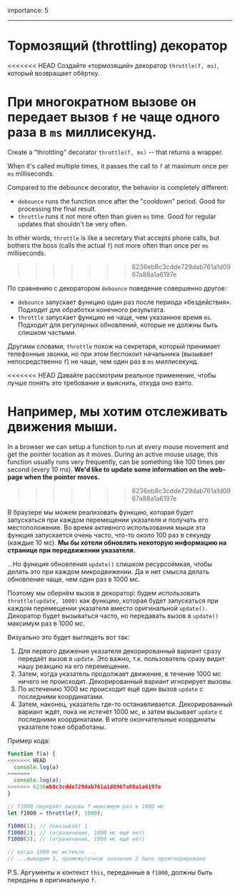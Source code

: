 importance: 5

---

# Тормозящий (throttling) декоратор

<<<<<<< HEAD
Создайте «тормозящий» декоратор `throttle(f, ms)`, который возвращает обёртку.

При многократном вызове он передает вызов `f` не чаще одного раза в `ms` миллисекунд.
=======
Create a "throttling" decorator `throttle(f, ms)` -- that returns a wrapper.

When it's called multiple times, it passes the call to `f` at maximum once per `ms` milliseconds.

Compared to the debounce decorator, the behavior is completely different:
- `debounce` runs the function once after the "cooldown" period. Good for processing the final result.
- `throttle` runs it not more often than given `ms` time. Good for regular updates that shouldn't be very often.

In other words, `throttle` is like a secretary that accepts phone calls, but bothers the boss (calls the actual `f`) not more often than once per `ms` milliseconds.
>>>>>>> 6236eb8c3cdde729dab761a1d0967a88a1a6197e

По сравнению с декоратором `debounce` поведение совершенно другое:
- `debounce` запускает функцию один раз после периода «бездействия». Подходит для обработки конечного результата.
- `throttle` запускает функцию не чаще, чем указанное время `ms`. Подходит для регулярных обновлений, которые не должны быть слишком частыми.

Другими словами, `throttle` похож на секретаря, который принимает телефонные звонки, но при этом беспокоит начальника (вызывает непосредственно `f`) не чаще, чем один раз в `ms` миллисекунд.

<<<<<<< HEAD
Давайте рассмотрим реальное применение, чтобы лучше понять это требование и выяснить, откуда оно взято.

**Например, мы хотим отслеживать движения мыши.**
=======
In a browser we can setup a function to run at every mouse movement and get the pointer location as it moves. During an active mouse usage, this function usually runs very frequently, can be something like 100 times per second (every 10 ms).
**We'd like to update some information on the web-page when the pointer moves.**
>>>>>>> 6236eb8c3cdde729dab761a1d0967a88a1a6197e

В браузере мы можем реализовать функцию, которая будет запускаться при каждом перемещении указателя и получать его местоположение. Во время активного использования мыши эта функция запускается очень часто, что-то около 100 раз в секунду (каждые 10 мс). **Мы бы хотели обновлять некоторую информацию на странице при передвижении указателя.**

...Но функция обновления `update()` слишком ресурсоёмкая, чтобы делать это при каждом микродвижении. Да и нет смысла делать обновление чаще, чем один раз в 1000 мс.

Поэтому мы обернём вызов в декоратор: будем использовать `throttle(update, 1000)` как функцию, которая будет запускаться при каждом перемещении указателя вместо оригинальной `update()`. Декоратор будет вызываться часто, но передавать вызов в `update()` максимум раз в 1000 мс.

Визуально это будет выглядеть вот так:

1. Для первого движения указателя декорированный вариант сразу передаёт вызов в `update`. Это важно, т.к. пользователь сразу видит нашу реакцию на его перемещение.
2. Затем, когда указатель продолжает движение, в течение 1000 мс ничего не происходит. Декорированный вариант игнорирует вызовы.
3. По истечению 1000 мс происходит ещё один вызов `update` с последними координатами.
4. Затем, наконец, указатель где-то останавливается. Декорированный вариант ждёт, пока не истечёт 1000 мс, и затем вызывает `update` с последними координатами. В итоге окончательные координаты указателя тоже обработаны.

Пример кода:

```js
function f(a) {
<<<<<<< HEAD
  console.log(a)
=======
  console.log(a);
>>>>>>> 6236eb8c3cdde729dab761a1d0967a88a1a6197e
}

// f1000 передаёт вызовы f максимум раз в 1000 мс
let f1000 = throttle(f, 1000);

f1000(1); // показывает 1
f1000(2); // (ограничение, 1000 мс ещё нет)
f1000(3); // (ограничение, 1000 мс ещё нет)

// когда 1000 мс истекли ...
// ...выводим 3, промежуточное значение 2 было проигнорировано
```

P.S. Аргументы и контекст `this`, переданные в `f1000`, должны быть переданы в оригинальную `f`.

